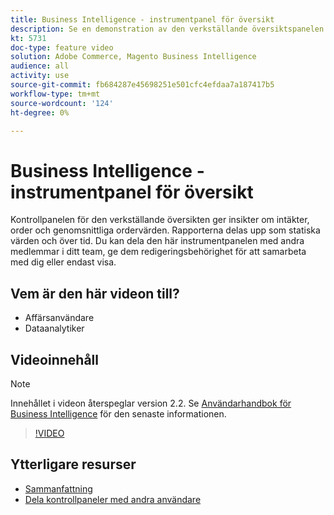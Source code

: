 ```yaml
---
title: Business Intelligence - instrumentpanel för översikt
description: Se en demonstration av den verkställande översiktspanelen som Businessen Intelligence tillhandahåller.
kt: 5731
doc-type: feature video
solution: Adobe Commerce, Magento Business Intelligence
audience: all
activity: use
source-git-commit: fb684287e45698251e501cfc4efdaa7a187417b5
workflow-type: tm+mt
source-wordcount: '124'
ht-degree: 0%

---
```



# Business Intelligence - instrumentpanel för översikt

Kontrollpanelen för den verkställande översikten ger insikter om intäkter, order och genomsnittliga ordervärden. Rapporterna delas upp som statiska värden och över tid. Du kan dela den här instrumentpanelen med andra medlemmar i ditt team, ge dem redigeringsbehörighet för att samarbeta med dig eller endast visa.

## Vem är den här videon till?

- Affärsanvändare
- Dataanalytiker

## Videoinnehåll

>[!NOTE]
>
>Innehållet i videon återspeglar version 2.2. Se [Användarhandbok för Business Intelligence](https://docs.magento.com/mbi/) för den senaste informationen.

>[!VIDEO](https://video.tv.adobe.com/v/35986?quality=12&learn=on)

## Ytterligare resurser

- [Sammanfattning](https://docs.magento.com/mbi/data-user/dashboards/dashboards-pro.html#executive-summary-guest-checkout-allowed)
- [Dela kontrollpaneler med andra användare](https://docs.magento.com/mbi/data-user/dashboards/share-dashboard-with-users.html)
